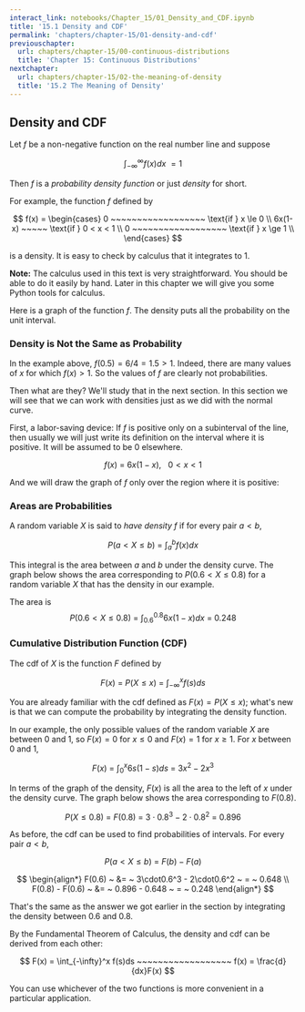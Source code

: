```yaml
---
interact_link: notebooks/Chapter_15/01_Density_and_CDF.ipynb
title: '15.1 Density and CDF'
permalink: 'chapters/chapter-15/01-density-and-cdf'
previouschapter:
  url: chapters/chapter-15/00-continuous-distributions
  title: 'Chapter 15: Continuous Distributions'
nextchapter:
  url: chapters/chapter-15/02-the-meaning-of-density
  title: '15.2 The Meaning of Density'
---
```


## Density and CDF

Let $f$ be a non-negative function on the real number line and suppose 

$$
\int_{-\infty}^\infty f(x)dx ~ = 1
$$

Then $f$ is a *probability density function* or just *density* for short.

For example, the function $f$ defined by

$$
f(x) = 
\begin{cases}
0 ~~~~~~~~~~~~~~~~~~ \text{if } x \le 0 \\
6x(1-x) ~~~~~ \text{if } 0 < x < 1 \\
0 ~~~~~~~~~~~~~~~~~~ \text{if } x \ge 1 \\
\end{cases}
$$

is a density. It is easy to check by calculus that it integrates to 1. 

**Note:** The calculus used in this text is very straightforward. You should be able to do it easily by hand. Later in this chapter we will give you some Python tools for calculus.

Here is a graph of the function $f$. The density puts all the probability on the unit interval.

### Density is Not the Same as Probability
In the example above, $f(0.5) = 6/4 = 1.5 > 1$. Indeed, there are many values of $x$ for which $f(x) > 1$. So the values of $f$ are clearly not probabilities.

Then what are they? We'll study that in the next section. In this section we will see that we can work with densities just as we did with the normal curve.

First, a labor-saving device: If $f$ is positive only on a subinterval of the line, then usually we will just write its definition on the interval where it is positive. It will be assumed to be 0 elsewhere.

$$
f(x) ~ = ~ 6x(1-x), ~~~ 0 < x < 1
$$

And we will draw the graph of $f$ only over the region where it is positive:

### Areas are Probabilities
A random variable $X$ is said to *have density $f$* if for every pair $a < b$,

$$
P(a < X \le b) ~ = ~ \int_a^b f(x)dx
$$

This integral is the area between $a$ and $b$ under the density curve. The graph below shows the area corresponding to $P(0.6 < X \le 0.8)$ for a random variable $X$ that has the density in our example.

The area is
$$
P(0.6 < X \le 0.8) ~ = ~ \int_{0.6}^{0.8} 6x(1-x)dx ~ = ~ 0.248
$$

### Cumulative Distribution Function (CDF)
The cdf of $X$ is the function $F$ defined by

$$
F(x) ~ = ~ P(X \le x) ~ = ~ \int_{-\infty}^x f(s)ds
$$

You are already familiar with the cdf defined as $F(x) = P(X \le x)$; what's new is that we can compute the probability by integrating the density function.

In our example, the only possible values of the random variable $X$ are between 0 and 1, so $F(x) = 0$ for $x \le 0$ and $F(x) = 1$ for $x \ge 1$.
For $x$ between 0 and 1,

$$
F(x) ~ = ~ \int_0^x 6s(1-s)ds ~ = ~ 3x^2 - 2x^3
$$

In terms of the graph of the density, $F(x)$ is all the area to the left of $x$ under the density curve. The graph below shows the area corresponding to $F(0.8)$.

$$
P(X \le 0.8) ~ = ~  F(0.8) ~ = ~ 3\cdot0.8^3 - 2\cdot0.8^2 ~ = ~ 0.896
$$

As before, the cdf can be used to find probabilities of intervals. For every pair $a < b$,

$$
P(a < X \le b) ~ = ~ F(b) - F(a) 
$$

$$
\begin{align*}
F(0.6) ~ &= ~ 3\cdot0.6^3 - 2\cdot0.6^2 ~ = ~ 0.648 \\
F(0.8) - F(0.6) ~ &= ~ 0.896 - 0.648 ~ = ~ 0.248
\end{align*}
$$

That's the same as the answer we got earlier in the section by integrating the density between 0.6 and 0.8.

By the Fundamental Theorem of Calculus, the density and cdf can be derived from each other:

$$
F(x) = \int_{-\infty}^x f(s)ds ~~~~~~~~~~~~~~~~~~ f(x) = \frac{d}{dx}F(x)
$$

You can use whichever of the two functions is more convenient in a particular application.
